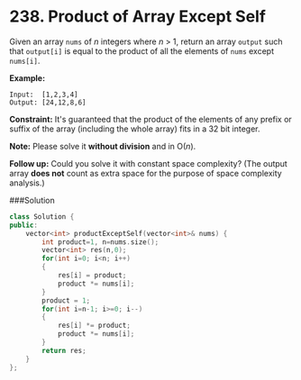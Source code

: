 # 238. Product of Array Except Self

Given an array `nums` of *n* integers where *n* > 1,  return an array `output` such that `output[i]` is equal to the product of all the elements of `nums` except `nums[i]`.

**Example:**

```
Input:  [1,2,3,4]
Output: [24,12,8,6]
```

**Constraint:** It's guaranteed that the product of the elements of any prefix or suffix of the array (including the whole array) fits in a 32 bit integer.

**Note:** Please solve it **without division** and in O(*n*).

**Follow up:**
Could you solve it with constant space complexity? (The output array **does not** count as extra space for the purpose of space complexity analysis.)

###Solution

```c++
class Solution {
public:
    vector<int> productExceptSelf(vector<int>& nums) {
        int product=1, n=nums.size();
        vector<int> res(n,0);
        for(int i=0; i<n; i++)
        {
            res[i] = product;
            product *= nums[i];
        }
        product = 1;
        for(int i=n-1; i>=0; i--)
        {
            res[i] *= product;
            product *= nums[i];
        }
        return res;
    }
};
```

